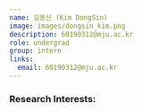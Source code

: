 ```yaml
---
name: 김동신 (Kim DongSin)
image: images/dongsin_kim.png
description: 60190312@mju.ac.kr
role: undergrad
group: intern
links:   
  email: 60190312@mju.ac.kr
---
```


### Research Interests:
